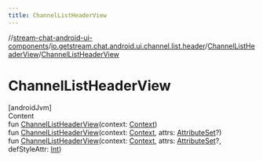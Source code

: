 ```yaml
---
title: ChannelListHeaderView
---
```

//[stream-chat-android-ui-components](../../../index.md)/[io.getstream.chat.android.ui.channel.list.header](../index.md)/[ChannelListHeaderView](index.md)/[ChannelListHeaderView](ChannelListHeaderView.md)



# ChannelListHeaderView  
[androidJvm]  
Content  
fun [ChannelListHeaderView](ChannelListHeaderView.md)(context: [Context](https://developer.android.com/reference/kotlin/android/content/Context.html))  
fun [ChannelListHeaderView](ChannelListHeaderView.md)(context: [Context](https://developer.android.com/reference/kotlin/android/content/Context.html), attrs: [AttributeSet](https://developer.android.com/reference/kotlin/android/util/AttributeSet.html)?)  
fun [ChannelListHeaderView](ChannelListHeaderView.md)(context: [Context](https://developer.android.com/reference/kotlin/android/content/Context.html), attrs: [AttributeSet](https://developer.android.com/reference/kotlin/android/util/AttributeSet.html)?, defStyleAttr: [Int](https://kotlinlang.org/api/latest/jvm/stdlib/kotlin/-int/index.html))  



